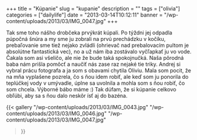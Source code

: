 +++
title = "Kúpanie"
slug = "kupanie"
description = ""
tags = ["olivia"]
categories = ["dailylife"]
date = "2013-03-14T10:12:11"
banner = "/wp-content/uploads/2013/03/IMG_0047.jpg"
+++

Tak sme toho nášho drobčeka prvýkrát kúpali. Po týždni jej odpadla púpočná šnúra a my sme ju zobrali na prvú prechádzku v kočíku, prebaľovanie
sme tiež nejako zvládli (ohrievač nad prebalovacím pultom je absolútne fantastická vec), no a už
nám iba zostávalo vyčľapkať ju vo vode. Čakala som asi všeličo, ale nie že bude taká spokojnučká.
Naša pôrodná baba nám prišla pomôcť a naučiť nás zase raz nejaké tie triky. Andrej si vybral prácu
fotografa a ja som s obavami chytila Oliviu. Mala som pocit, že na mňa vyplašene pozrela, čo s ňou
idem robiť, ale keď som ju ponorila do teplúčkej vody v umývadle, úplne sa uvolnila a mohla som s
ňou robiť, čo som chcela. Výborné bábo máme :) Tak dúfam, že si kúpanie celkovo obľúbi, aby sa s
ňou dalo neskôr ísť aj do bazéna.

{{< gallery
    "/wp-content/uploads/2013/03/IMG_0043.jpg"
    "/wp-content/uploads/2013/03/IMG_0046.jpg"
    "/wp-content/uploads/2013/03/IMG_0047.jpg"
>}}
